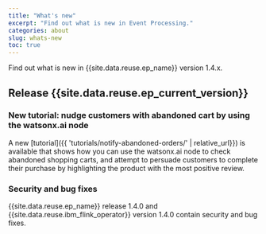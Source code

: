 ```yaml
---
title: "What's new"
excerpt: "Find out what is new in Event Processing."
categories: about
slug: whats-new
toc: true
---
```


Find out what is new in {{site.data.reuse.ep_name}} version 1.4.x.

## Release {{site.data.reuse.ep_current_version}}

### New tutorial: nudge customers with abandoned cart by using the watsonx.ai node

A new [tutorial]({{ 'tutorials/notify-abandoned-orders/' | relative_url}}) is available that shows how you can use the watsonx.ai node to check abandoned shopping carts, and attempt to persuade customers to complete their purchase by highlighting the product with the most positive review.


### Security and bug fixes

{{site.data.reuse.ep_name}} release 1.4.0 and {{site.data.reuse.ibm_flink_operator}} version 1.4.0 contain security and bug fixes.

